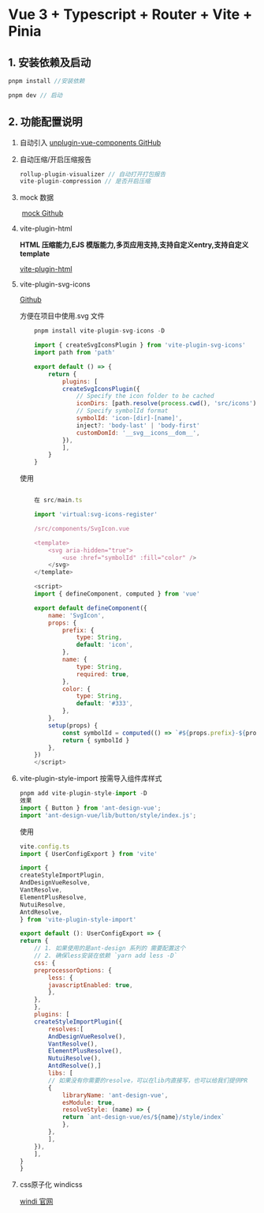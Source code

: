 # Vue 3 + Typescript + Router + Vite + Pinia

## 1. 安装依赖及启动

```js
pnpm install //安装依赖

pnpm dev // 启动

```

## 2. 功能配置说明

1. 自动引入 [unplugin-vue-components GitHub](https://github.com/antfu/unplugin-vue-components)

2. 自动压缩/开启压缩报告

    ```js
    rollup-plugin-visualizer // 自动打开打包报告
    vite-plugin-compression // 是否开启压缩
    ```

3. mock 数据

    ​  [mock Github](https://github.com/vbenjs/vite-plugin-mock)


4. vite-plugin-html

    **HTML 压缩能力,EJS 模版能力,多页应用支持,支持自定义entry,支持自定义template**

     [vite-plugin-html](https://github.com/vbenjs/vite-plugin-html/blob/main/README.zh_CN.md)

5. vite-plugin-svg-icons

    [Github](https://github.com/anncwb/vite-plugin-svg-icons)

    方便在项目中使用.svg 文件

    ```js
        pnpm install vite-plugin-svg-icons -D

        import { createSvgIconsPlugin } from 'vite-plugin-svg-icons'
        import path from 'path'

        export default () => {
            return {
                plugins: [
                createSvgIconsPlugin({
                    // Specify the icon folder to be cached
                    iconDirs: [path.resolve(process.cwd(), 'src/icons')],
                    // Specify symbolId format
                    symbolId: 'icon-[dir]-[name]',
                    inject?: 'body-last' | 'body-first'
                    customDomId: '__svg__icons__dom__',
                }),
                ],
            }
        }
    ```

    使用

    ```js

        在 src/main.ts

        import 'virtual:svg-icons-register'

        /src/components/SvgIcon.vue

        <template>
            <svg aria-hidden="true">
                <use :href="symbolId" :fill="color" />
            </svg>
        </template>

        <script>
        import { defineComponent, computed } from 'vue'

        export default defineComponent({
            name: 'SvgIcon',
            props: {
                prefix: {
                    type: String,
                    default: 'icon',
                },
                name: {
                    type: String,
                    required: true,
                },
                color: {
                    type: String,
                    default: '#333',
                },
            },
            setup(props) {
                const symbolId = computed(() => `#${props.prefix}-${props.name}`)
                return { symbolId }
            },
        })
        </script>
    ```

6. vite-plugin-style-import 按需导入组件库样式

    ```js
    pnpm add vite-plugin-style-import -D
    效果
    import { Button } from 'ant-design-vue';
    import 'ant-design-vue/lib/button/style/index.js';
    ```

    使用

    ```js
    vite.config.ts 
    import { UserConfigExport } from 'vite'

    import {
    createStyleImportPlugin,
    AndDesignVueResolve,
    VantResolve,
    ElementPlusResolve,
    NutuiResolve,
    AntdResolve,
    } from 'vite-plugin-style-import'

    export default (): UserConfigExport => {
    return {
        // 1. 如果使用的是ant-design 系列的 需要配置这个
        // 2. 确保less安装在依赖 `yarn add less -D`
        css: {
        preprocessorOptions: {
            less: {
            javascriptEnabled: true,
            },
        },
        },
        plugins: [
        createStyleImportPlugin({
            resolves:[
            AndDesignVueResolve(),
            VantResolve(),
            ElementPlusResolve(),
            NutuiResolve(),
            AntdResolve(),]
            libs: [
            // 如果没有你需要的resolve，可以在lib内直接写，也可以给我们提供PR
            {
                libraryName: 'ant-design-vue',
                esModule: true,
                resolveStyle: (name) => {
                return `ant-design-vue/es/${name}/style/index`
                },
            },
            ],
        }),
        ],
    }
    }

    ```

7. css原子化 windicss

   [windi 官网](https://windicss.org/integrations/vite.html)
